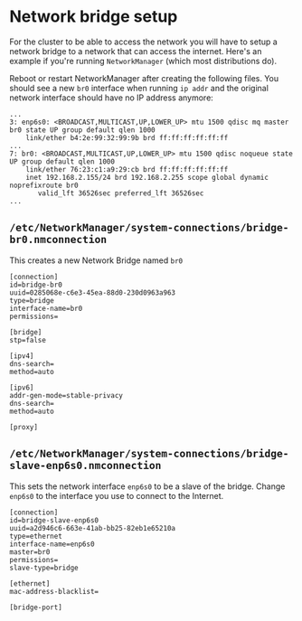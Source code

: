 # Network bridge setup

For the cluster to be able to access the network you will have to setup a
network bridge to a network that can access the internet. Here's an example if
you're running `NetworkManager` (which most distributions do).

Reboot or restart NetworkManager after creating the following files.
You should see a new `br0` interface when running `ip addr` and the original
network interface should have no IP address anymore:

```
...
3: enp6s0: <BROADCAST,MULTICAST,UP,LOWER_UP> mtu 1500 qdisc mq master br0 state UP group default qlen 1000
    link/ether b4:2e:99:32:99:9b brd ff:ff:ff:ff:ff:ff
...
7: br0: <BROADCAST,MULTICAST,UP,LOWER_UP> mtu 1500 qdisc noqueue state UP group default qlen 1000
    link/ether 76:23:c1:a9:29:cb brd ff:ff:ff:ff:ff:ff
    inet 192.168.2.155/24 brd 192.168.2.255 scope global dynamic noprefixroute br0
       valid_lft 36526sec preferred_lft 36526sec
...
```

## `/etc/NetworkManager/system-connections/bridge-br0.nmconnection`

This creates a new Network Bridge named `br0`

```
[connection]
id=bridge-br0
uuid=0285068e-c6e3-45ea-88d0-230d0963a963
type=bridge
interface-name=br0
permissions=

[bridge]
stp=false

[ipv4]
dns-search=
method=auto

[ipv6]
addr-gen-mode=stable-privacy
dns-search=
method=auto

[proxy]
```

## `/etc/NetworkManager/system-connections/bridge-slave-enp6s0.nmconnection`

This sets the network interface `enp6s0` to be a slave of the bridge.
Change `enp6s0` to the interface you use to connect to the Internet.

```
[connection]
id=bridge-slave-enp6s0
uuid=a2d946c6-663e-41ab-bb25-82eb1e65210a
type=ethernet
interface-name=enp6s0
master=br0
permissions=
slave-type=bridge

[ethernet]
mac-address-blacklist=

[bridge-port]
```